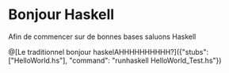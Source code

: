# Bonjour Haskell

Afin de commencer sur de bonnes bases saluons Haskell

@[Le traditionnel bonjour haskelAHHHHHHHHHH?]({"stubs": ["HelloWorld.hs"], "command": "runhaskell HelloWorld_Test.hs"})
